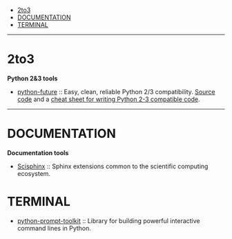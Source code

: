 - [2to3](#2to3)
- [DOCUMENTATION](#documentation)
- [TERMINAL](#terminal)

----

# 2to3
__Python 2&3 tools__
- [python-future](http://python-future.org) :: Easy, clean, reliable Python 2/3 compatibility. [Source code](https://github.com/PythonCharmers/python-future) and a [cheat sheet for writing Python 2-3 compatible code](http://python-future.org/compatible_idioms.html). 

----

# DOCUMENTATION
**Documentation tools**
- [Scisphinx](https://github.com/numfocus/scisphinx) :: Sphinx extensions common to the scientific computing ecosystem.

# TERMINAL
- [python-prompt-toolkit](https://github.com/jonathanslenders/python-prompt-toolkit) :: Library for building powerful interactive command lines in Python.
